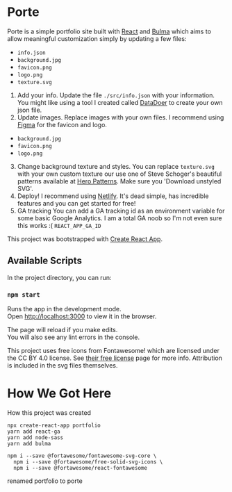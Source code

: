 # Porte

Porte is a simple portfolio site built with [React](https://reactjs.org/) and [Bulma](https://bulma.io/documentation/) which aims to allow meaningful customization simply by updating a few files:
- `info.json`
- `background.jpg`
- `favicon.png`
- `logo.png`
- `texture.svg`

1. Add your info.
Update the file `./src/info.json` with your information. You might like using a tool I created called [DataDoer](https://datadoer.app/) to create your own json file.
2. Update images.
Replace images with your own files. I recommend using [Figma](https://www.figma.com) for the favicon and logo.
- `background.jpg`
- `favicon.png`
- `logo.png`
3. Change background texture and styles.
You can replace `texture.svg` with your own custom texture our use one of Steve Schoger's beautiful patterns available at [Hero Patterns](https://www.heropatterns.com/). Make sure you 'Download unstyled SVG'.
5. Deploy!
I recommend using [Netlify](https://www.netlify.com/). It's dead simple, has incredible features and you can get started for free!
6. GA tracking
You can add a GA tracking id as an environment variable for some basic Google Analytics. I am a total GA noob so I'm not even sure this works :(
`REACT_APP_GA_ID`

This project was bootstrapped with [Create React App](https://github.com/facebook/create-react-app).

## Available Scripts

In the project directory, you can run:

### `npm start`

Runs the app in the development mode.<br>
Open [http://localhost:3000](http://localhost:3000) to view it in the browser.

The page will reload if you make edits.<br>
You will also see any lint errors in the console.

This project uses free icons from Fontawesome! which are licensed under the CC BY 4.0 license. See [their free license](https://fontawesome.com/license/free) page for more info. Attribution is included in the svg files themselves.


# How We Got Here
How this project was created

```
npx create-react-app portfolio
yarn add react-ga
yarn add node-sass
yarn add bulma

npm i --save @fortawesome/fontawesome-svg-core \
  npm i --save @fortawesome/free-solid-svg-icons \
  npm i --save @fortawesome/react-fontawesome
```
renamed portfolio to porte